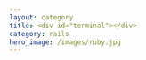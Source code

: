 ```yaml
---
layout: category
title: <div id="terminal"></div>
category: rails
hero_image: /images/ruby.jpg
---
```

